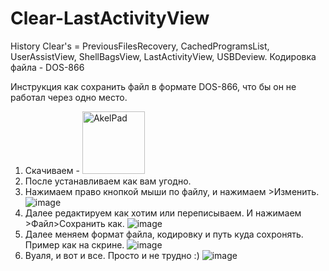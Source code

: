 # Clear-LastActivityView
History Clear's = PreviousFilesRecovery, CachedProgramsList, UserAssistView, ShellBagsView, LastActivityView, USBDeview.
Кодировка файла - DOS-866

Инструкция как сохранить файл в формате DOS-866, что бы он не работал через одно место. 

1. Скачиваем - [<img src="https://unetway.com/uploads/soft/1d/35/af/1d35aff8f92904eadea5541d78b8caf3.png" alt='AkelPad' height="100px">](https://sourceforge.net/projects/akelpad/)  
2. После устанавливаем как вам угодно. 
3. Нажимаем право кнопкой мыши по файлу, и нажимаем >Изменить.
![image](https://user-images.githubusercontent.com/59990384/166839831-45f40b1c-f8e8-4a39-8eff-b5d3db271d92.png)
4. Далее редактируем как хотим или переписываем. И нажимаем >Файл>Сохранить как.
![image](https://user-images.githubusercontent.com/59990384/166840037-fe9fb2e7-2331-496b-a731-4c7c54c748a9.png)
5. Далее меняем формат файла, кодировку и путь куда сохронять. Пример как на скрине. 
![image](https://user-images.githubusercontent.com/59990384/166840288-0446a0ee-ef50-45af-80be-fda360f862c0.png)
6. Вуаля, и вот и все. Просто и не трудно :)
![image](https://user-images.githubusercontent.com/59990384/166840480-91b42dda-7e5a-42f6-aeb7-1e89bfbe8594.png)




